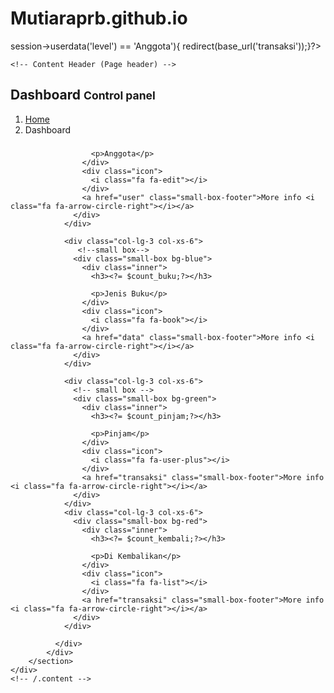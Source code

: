 # Mutiaraprb.github.io
<?php defined('BASEPATH') OR exit('No direct script access allowed');?>

<?php if($this->session->userdata('level') == 'Anggota'){ redirect(base_url('transaksi'));}?>
<!-- Content Wrapper. Contains page content -->
    <!-- Content Header (Page header) -->
  <div class="content-wrapper">
    <section class="content-header">
      <h1>
        Dashboard  <small>Control panel</small>
      </h1>
      <ol class="breadcrumb">
        <li><a href="#"><i class="fa fa-dashboard"></i> Home</a></li>
        <li class="active">Dashboard</li>
      </ol>
    </section>
    <!-- Main content -->
      <section class="content">
            <!-- Small boxes (Stat box) -->
            <div class="row">
              <div class="col-sm-12">
                <div class="col-lg-3 col-xs-6">
                  <div class="small-box bg-aqua">
                    <div class="inner">
                      <h3><?= $count_pengguna;?></h3>

                      <p>Anggota</p>
                    </div>
                    <div class="icon">
                      <i class="fa fa-edit"></i>
                    </div>
                    <a href="user" class="small-box-footer">More info <i class="fa fa-arrow-circle-right"></i></a>
                  </div>
                </div>

                <div class="col-lg-3 col-xs-6">
                   <!--small box-->
                  <div class="small-box bg-blue">
                    <div class="inner">
                      <h3><?= $count_buku;?></h3>

                      <p>Jenis Buku</p>
                    </div>
                    <div class="icon">
                      <i class="fa fa-book"></i>
                    </div>
                    <a href="data" class="small-box-footer">More info <i class="fa fa-arrow-circle-right"></i></a>
                  </div>
                </div> 

                <div class="col-lg-3 col-xs-6">
                  <!-- small box -->
                  <div class="small-box bg-green">
                    <div class="inner">
                      <h3><?= $count_pinjam;?></h3>

                      <p>Pinjam</p>
                    </div>
                    <div class="icon">
                      <i class="fa fa-user-plus"></i>
                    </div>
                    <a href="transaksi" class="small-box-footer">More info <i class="fa fa-arrow-circle-right"></i></a>
                  </div>
                </div>
                <div class="col-lg-3 col-xs-6">
                  <div class="small-box bg-red">
                    <div class="inner">
                      <h3><?= $count_kembali;?></h3>

                      <p>Di Kembalikan</p>
                    </div>
                    <div class="icon">
                      <i class="fa fa-list"></i>
                    </div>
                    <a href="transaksi" class="small-box-footer">More info <i class="fa fa-arrow-circle-right"></i></a>
                  </div>
                </div>

              </div>
            </div>
        </section>
    </div>
    <!-- /.content -->
